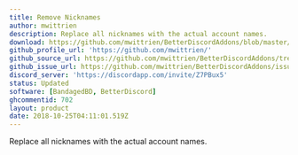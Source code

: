 ```yaml
---
title: Remove Nicknames
author: mwittrien
description: Replace all nicknames with the actual account names.
download: https://github.com/mwittrien/BetterDiscordAddons/blob/master/Plugins/RemoveNicknames/RemoveNicknames.plugin.js
github_profile_url: 'https://github.com/mwittrien/'
github_source_url: https://github.com/mwittrien/BetterDiscordAddons/tree/master/Plugins/RemoveNicknames
github_issue_url: https://github.com/mwittrien/BetterDiscordAddons/issues/
discord_server: 'https://discordapp.com/invite/Z7PBux5'
status: Updated
software: [BandagedBD, BetterDiscord]
ghcommentid: 702
layout: product
date: 2018-10-25T04:11:01.519Z
---
```

Replace all nicknames with the actual account names.